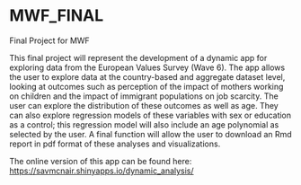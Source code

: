 # MWF_FINAL
Final Project for MWF

This final project will represent the development of a dynamic app for exploring data from the European Values Survey (Wave 6). The app allows the user to explore data at the country-based and aggregate dataset level, looking at outcomes such as perception of the impact of mothers working on children and the impact of immigrant populations on job scarcity. The user can explore the distribution of these outcomes as well as age. They can also explore regression models of these variables with sex or education as a control; this regression model will also include an age polynomial as selected by the user. A final function will allow the user to download an Rmd report in pdf format of these analyses and visualizations.

The online version of this app can be found here: 
https://savmcnair.shinyapps.io/dynamic_analysis/ 